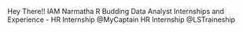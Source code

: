 Hey There!!
IAM Narmatha R
Budding Data Analyst 
Internships and Experience - 
HR Internship @MyCaptain
HR Internship @LSTraineship
